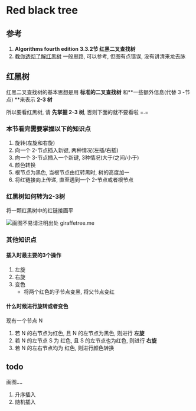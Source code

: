 # Red black tree

## 参考

1. **Algorithms fourth edition** **3.3.2节 红黑二叉查找树**
2. [教你透彻了解红黑树](https://github.com/julycoding/The-Art-Of-Programming-By-July/blob/master/ebook/zh/03.01.md) 一般思路, 可以参考, 但图有点错误, 没有讲清来龙去脉

## 红黑树

红黑二叉查找树的基本思想是用 **标准的二叉查找树** 和**一些额外信息(代替 3 -节点) **来表示 **2-3 树**

所以要看红黑树, 请 **先掌握 2-3 树**, 否则下面的就不要看啦 =.=

### 本节看完需要掌握以下的知识点

1. 旋转(左旋和右旋)
2. 向一个 2-节点插入新键, 两种情况(左插/右插)
3. 向一个 3-节点插入一个新键, 3种情况(大于/之间/小于)
4. 颜色转换
5. 根节点为黑色, 当根节点由红转黑时, 树的高度加一
6. 将红链接向上传递, 直至遇到一个 2-节点或者根节点

### 红黑树如何转为2-3树

将一颗红黑树中的红链接画平

![画图不易请注明出处 giraffetree.me](https://open-chen.oss-cn-hangzhou.aliyuncs.com/open/img/2019/May/redblacktreeTo23tree.png?x-oss-process=style/default)

### 其他知识点

#### 插入时最主要的3个操作

1. 左旋
2. 右旋
3. 变色
   - 将两个红色的子节点变黑, 将父节点变红

#### 什么时候进行旋转或者变色

现有一个节点 N

1. 若 N 的右节点为红色, 且 N 的左节点为黑色, 则进行 **左旋**
2. 若 N 的左节点 S 为 红色, 且 S 的左节点也为红色, 则进行 **右旋**
3. 若 N 的左右节点均为 红色, 则进行颜色转换

## todo

画图....

1. 升序插入
2. 随机插入